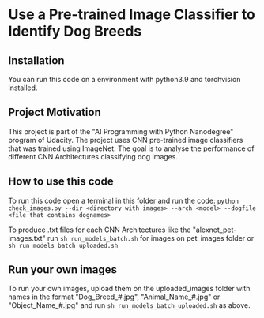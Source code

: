 # Use a Pre-trained Image Classifier to Identify Dog Breeds

## Installation

You can run this code on a environment with python3.9 and torchvision installed.

## Project Motivation

This project is part of the "AI Programming with Python Nanodegree" program of Udacity.
The project uses CNN pre-trained image classifiers that was trained using ImageNet. The goal is to analyse the performance of different CNN Architectures classifying dog images.

## How to use this code

To run this code open a terminal in this folder and run the code:
`python check_images.py --dir <directory with images> --arch <model> --dogfile <file that contains dognames>`

To produce .txt files for each CNN Architectures like the "alexnet_pet-images.txt" run `sh run_models_batch.sh` for images on pet_images folder or `sh run_models_batch_uploaded.sh`

## Run your own images

To run your own images, upload them on the uploaded_images folder with names in the format "Dog_Breed_#.jpg", "Animal_Name_#.jpg" or "Object_Name_#.jpg" and run `sh run_models_batch_uploaded.sh` as above.
